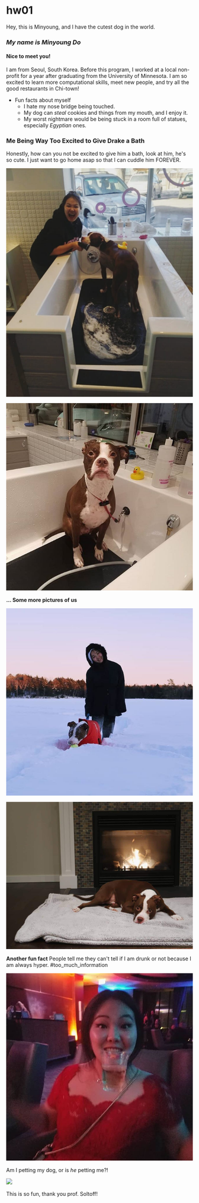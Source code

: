 # hw01

Hey, this is Minyoung, and I have the cutest dog in the world.

### *My name is __Minyoung Do__* 
#### Nice to meet you!


I am from Seoul, South Korea. Before this program, I worked at a local non-profit for a year after graduating from the University of Minnesota. I am so excited to learn more computational skills, meet new people, and try all the good restaurants in Chi-town!



* Fun facts about myself
  * I hate my nose bridge being touched.
  * My dog can *steal* cookies and things from my mouth, and I enjoy it.
  * My worst nightmare would be being stuck in a room full of statues, especially _Egyptian_ ones.
  
### Me Being Way Too Excited to Give Drake a Bath

Honestly, how can you not be excited to give him a bath, look at him, he's so cute. I just want to go home asap so that I can cuddle him FOREVER.
  
![Me and My Son](PIC.jpg)

![123](bath.jpg)

__... Some more pictures of us__

![Me and My Son](snow.jpg)

![12](cutie.jpg)

__Another fun fact__ People tell me they can't tell if I am drunk or not because I am always hyper. #too_much_information

![1](drunk_me.jpg)


Am I petting my dog, or is *he* petting me?!

![](https://media.giphy.com/media/mOxCUSoRZ7vDq/giphy.gif)

This is so fun, thank you prof. Soltoff!